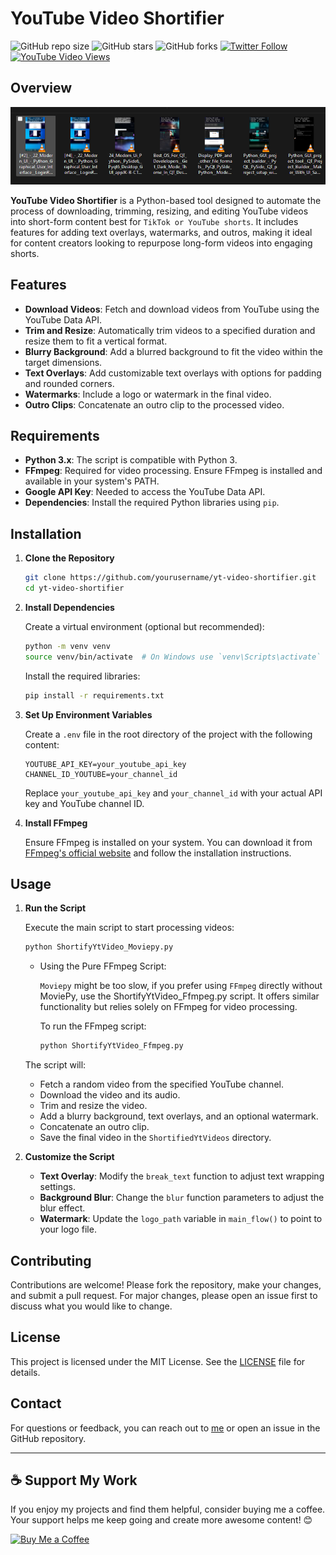 # YouTube Video Shortifier

![GitHub repo size](https://img.shields.io/github/repo-size/KhamisiKibet/YouTube-Video-Shortifier)
![GitHub stars](https://img.shields.io/github/stars/KhamisiKibet/YouTube-Video-Shortifier?style=social)
![GitHub forks](https://img.shields.io/github/forks/KhamisiKibet/YouTube-Video-Shortifier?style=social)
[![Twitter Follow](https://img.shields.io/twitter/follow/KhamisiKibet_?style=social)](https://twitter.com/intent/follow?screen_name=KhamisiKibet_)
[![YouTube Video Views](https://img.shields.io/youtube/views/SoxmIlgf2zM?style=social)](https://youtu.be/SoxmIlgf2zM)

## Overview

![Demo](/Screenshot%202024-09-02%20153150.png "Desktop Demo")

**YouTube Video Shortifier** is a Python-based tool designed to automate the process of downloading, trimming, resizing, and editing YouTube videos into short-form content best for `TikTok or YouTube shorts`. It includes features for adding text overlays, watermarks, and outros, making it ideal for content creators looking to repurpose long-form videos into engaging shorts.

## Features

- **Download Videos**: Fetch and download videos from YouTube using the YouTube Data API.
- **Trim and Resize**: Automatically trim videos to a specified duration and resize them to fit a vertical format.
- **Blurry Background**: Add a blurred background to fit the video within the target dimensions.
- **Text Overlays**: Add customizable text overlays with options for padding and rounded corners.
- **Watermarks**: Include a logo or watermark in the final video.
- **Outro Clips**: Concatenate an outro clip to the processed video.

## Requirements

- **Python 3.x**: The script is compatible with Python 3.
- **FFmpeg**: Required for video processing. Ensure FFmpeg is installed and available in your system's PATH.
- **Google API Key**: Needed to access the YouTube Data API.
- **Dependencies**: Install the required Python libraries using `pip`.

## Installation

1. **Clone the Repository**

   ```bash
   git clone https://github.com/yourusername/yt-video-shortifier.git
   cd yt-video-shortifier
   ```

2. **Install Dependencies**

   Create a virtual environment (optional but recommended):

   ```bash
   python -m venv venv
   source venv/bin/activate  # On Windows use `venv\Scripts\activate`
   ```

   Install the required libraries:

   ```bash
   pip install -r requirements.txt
   ```

3. **Set Up Environment Variables**

   Create a `.env` file in the root directory of the project with the following content:

   ```env
   YOUTUBE_API_KEY=your_youtube_api_key
   CHANNEL_ID_YOUTUBE=your_channel_id
   ```

   Replace `your_youtube_api_key` and `your_channel_id` with your actual API key and YouTube channel ID.

4. **Install FFmpeg**

   Ensure FFmpeg is installed on your system. You can download it from [FFmpeg's official website](https://ffmpeg.org/download.html) and follow the installation instructions.

## Usage

1. **Run the Script**

   Execute the main script to start processing videos:

   ```bash
   python ShortifyYtVideo_Moviepy.py
   ```

   - Using the Pure FFmpeg Script:

        `Moviepy` might be too slow, if you prefer using `FFmpeg` directly without MoviePy, use the ShortifyYtVideo_Ffmpeg.py script. It offers similar functionality but relies solely on FFmpeg for video processing.

        To run the FFmpeg script:
        ```bash
        python ShortifyYtVideo_Ffmpeg.py
        ```

   The script will:
   - Fetch a random video from the specified YouTube channel.
   - Download the video and its audio.
   - Trim and resize the video.
   - Add a blurry background, text overlays, and an optional watermark.
   - Concatenate an outro clip.
   - Save the final video in the `ShortifiedYtVideos` directory.

2. **Customize the Script**

   - **Text Overlay**: Modify the `break_text` function to adjust text wrapping settings.
   - **Background Blur**: Change the `blur` function parameters to adjust the blur effect.
   - **Watermark**: Update the `logo_path` variable in `main_flow()` to point to your logo file.

## Contributing

Contributions are welcome! Please fork the repository, make your changes, and submit a pull request. For major changes, please open an issue first to discuss what you would like to change.

## License

This project is licensed under the MIT License. See the [LICENSE](LICENSE) file for details.

## Contact

For questions or feedback, you can reach out to [me](mailto:info@spinncode.com) or open an issue in the GitHub repository.

---

## ☕️ Support My Work

If you enjoy my projects and find them helpful, consider buying me a coffee. Your support helps me keep going and create more awesome content! 😊

[![Buy Me a Coffee](https://img.shields.io/badge/Buy%20Me%20a%20Coffee-FFDD00?style=for-the-badge&logo=buy-me-a-coffee&logoColor=black)](https://www.patreon.com/spinntv)